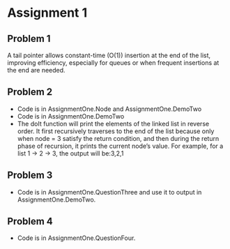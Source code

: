 # Assignment 1

## Problem 1
A tail pointer allows constant-time (O(1)) insertion at the end of the list, improving efficiency, especially for queues or when frequent insertions at the end are needed.

## Problem 2
- Code is in AssignmentOne.Node and AssignmentOne.DemoTwo
- Code is in AssignmentOne.DemoTwo
- The doIt function will print the elements of the linked list in reverse order. It first recursively traverses to the end of the list because only when node = 3 satisfy the return condition, and then during the return phase of recursion, it prints the current node’s value. For example, for a list 1 → 2 → 3, the output will be:3,2,1

## Problem 3
- Code is in AssignmentOne.QuestionThree and use it to output in AssignmentOne.DemoTwo.

## Problem 4
- Code is in AssignmentOne.QuestionFour.